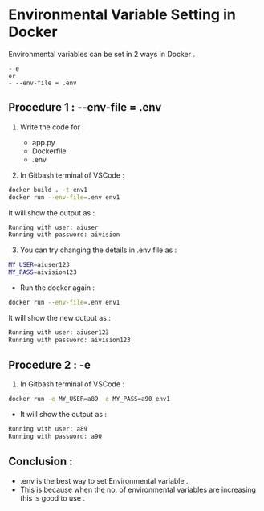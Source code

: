 # Environmental Variable Setting in Docker

Environmental variables can be set in 2 ways in Docker .

    - e
    or
    - --env-file = .env

## Procedure 1 : --env-file = .env

1. Write the code for :
    * app.py
    * Dockerfile
    * .env

2. In Gitbash terminal of VSCode :

```bash
docker build . -t env1
docker run --env-file=.env env1
```

It will show the output as :

```bash
Running with user: aiuser
Running with password: aivision
```

3. You can try changing the details in .env file as :

```bash
MY_USER=aiuser123
MY_PASS=aivision123
```

- Run the docker again :

```bash
docker run --env-file=.env env1
```

It will show the new output as :

```bash
Running with user: aiuser123
Running with password: aivision123
```

## Procedure 2 : -e

1. In Gitbash terminal of VSCode :

```bash
docker run -e MY_USER=a89 -e MY_PASS=a90 env1
```

- It will show the output as :

```bash
Running with user: a89
Running with password: a90
```

## Conclusion :

* .env is the best way to set Environmental variable .
* This is because when the no. of environmental variables are increasing this is good to use .
